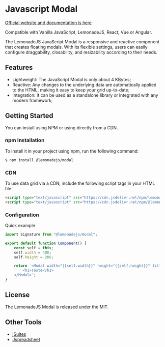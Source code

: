 # Javascript Modal

[Official website and documentation is here](https://lemonadejs.net/components/modal)

Compatible with Vanilla JavaScript, LemonadeJS, React, Vue or Angular.

The LemonadeJS JavaScript Modal is a responsive and reactive component that creates floating modals. With its flexible settings, users can easily configure draggability, closability, and resizability according to their needs.

## Features

-   Lightweight: The JavaScript Modal is only about 4 KBytes;
-   Reactive: Any changes to the underlying data are automatically applied to the HTML, making it easy to keep your grid up-to-date;
-   Integration: It can be used as a standalone library or integrated with any modern framework;

## Getting Started

You can install using NPM or using directly from a CDN.

### npm Installation

To install it in your project using npm, run the following command:

```bash
$ npm install @lemonadejs/modal
```

### CDN

To use data grid via a CDN, include the following script tags in your HTML file:

```html
<script type="text/javascript" src="https://cdn.jsdelivr.net/npm/lemonadejs/dist/lemonade.min.js"></script>
<script type="text/javascript" src="https://cdn.jsdelivr.net/npm/@lemonadejs/modal/dist/index.min.js"></script>
```

### Configuration

Quick example

```javascript
import Signature from "@lemonadejs/modal";

export default function Component() {
    const self = this;
    self.width = 400;
    self.height = 200;

    return `<Modal width="{{self.width}}" height="{{self.height}}" title="My windowmodal">
        <h1>Teste</h1>
    </Modal>`;
}
```

## License

The LemonadeJS Modal is released under the MIT.

## Other Tools

-   [jSuites](https://jsuites.net/v4/)
-   [Jspreadsheet](https://jspreadsheet.com)
